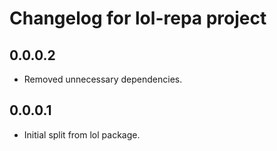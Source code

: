 Changelog for lol-repa project
================================

0.0.0.2
----
 * Removed unnecessary dependencies.

0.0.0.1
----
 * Initial split from lol package.
